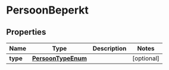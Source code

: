 # PersoonBeperkt

## Properties
Name | Type | Description | Notes
------------ | ------------- | ------------- | -------------
**type** | [**PersoonTypeEnum**](PersoonTypeEnum.md) |  |  [optional]
